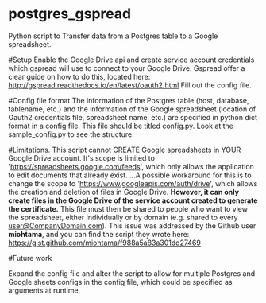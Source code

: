 # postgres_gspread
Python script to Transfer data from a Postgres table to a Google spreadsheet.

#Setup
Enable the Google Drive api and create service account credentials which gspread will use to connect to your Google Drive. Gspread offer a clear guide on how to do this, located here: http://gspread.readthedocs.io/en/latest/oauth2.html
Fill out the config file.

#Config file format 
The information of the Postgres table (host, database, tablename, etc.) and the information of the Google spreadsheet (location of Oauth2 credentials file, spreadsheet name, etc.) are specified in python dict format in a config file.  This file should be titled config.py. Look at the sample_config.py to see the structure. 

#Limitations. 
This script cannot CREATE Google spreadsheets in YOUR Google Drive account. It's scope is limited to 
'https://spreadsheets.google.com/feeds', which only allows the application to edit documents that already exist. 
...A possible workaround for this is to change the scope to 'https://www.googleapis.com/auth/drive', which 
allows the creation and deletion of files in Google Drive. **However, it can only create files in the Google Drive of the service account created to generate the certificate.** This file must then be shared to people who want to view the spreadsheet, either individually or by domain (e.g. shared to every user@CompanyDomain.com). This issue was addressed by the Github user  **miohtama**, and you can find the script they wrote here: https://gist.github.com/miohtama/f988a5a83a301dd27469

#Future work
 

Expand the config file and alter the script to allow for multiple Postgres and Google sheets configs in the config file, which could be specified as arguments at runtime. 



